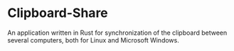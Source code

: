 # Clipboard-Share
An application written in Rust for synchronization of the clipboard between several computers, both for Linux and Microsoft Windows.
